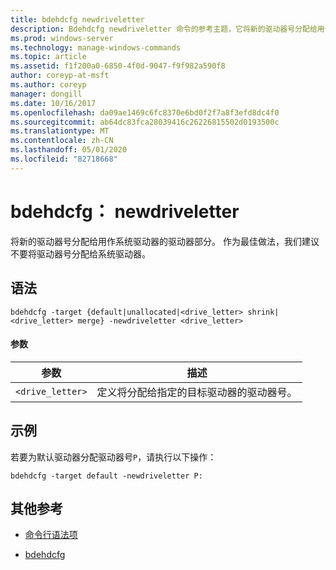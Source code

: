 ```yaml
---
title: bdehdcfg newdriveletter
description: Bdehdcfg newdriveletter 命令的参考主题，它将新的驱动器号分配给用作系统驱动器的驱动器部分。
ms.prod: windows-server
ms.technology: manage-windows-commands
ms.topic: article
ms.assetid: f1f200a0-6850-4f0d-9047-f9f982a590f8
author: coreyp-at-msft
ms.author: coreyp
manager: dongill
ms.date: 10/16/2017
ms.openlocfilehash: da09ae1469c6fc8370e6bd0f2f7a8f3efd8dc4f0
ms.sourcegitcommit: ab64dc83fca28039416c26226815502d0193500c
ms.translationtype: MT
ms.contentlocale: zh-CN
ms.lasthandoff: 05/01/2020
ms.locfileid: "82718668"
---
```

# <a name="bdehdcfg-newdriveletter"></a>bdehdcfg： newdriveletter

将新的驱动器号分配给用作系统驱动器的驱动器部分。 作为最佳做法，我们建议不要将驱动器号分配给系统驱动器。

## <a name="syntax"></a>语法

```
bdehdcfg -target {default|unallocated|<drive_letter> shrink|<drive_letter> merge} -newdriveletter <drive_letter>
```

#### <a name="parameters"></a>参数

| 参数 | 描述 |
| ---------| ----------- |
| `<drive_letter>` | 定义将分配给指定的目标驱动器的驱动器号。 |

## <a name="examples"></a>示例

若要为默认驱动器分配驱动器号`P`，请执行以下操作：

```
bdehdcfg -target default -newdriveletter P:
```

## <a name="additional-references"></a>其他参考

- [命令行语法项](command-line-syntax-key.md)

- [bdehdcfg](bdehdcfg.md)

